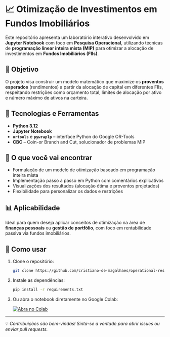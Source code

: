 # 📈 Otimização de Investimentos em Fundos Imobiliários

Este repositório apresenta um laboratório interativo desenvolvido em **Jupyter Notebook** com foco em **Pesquisa Operacional**, utilizando técnicas de **programação linear inteira mista (MIP)** para otimizar a alocação de investimentos em **Fundos Imobiliários (FIIs)**.

## 🎯 Objetivo

O projeto visa construir um modelo matemático que maximize os **proventos esperados** (rendimentos) a partir da alocação de capital em diferentes FIIs, respeitando restrições como orçamento total, limites de alocação por ativo e número máximo de ativos na carteira.

## 🧪 Tecnologias e Ferramentas

- **Python 3.12**
- **Jupyter Notebook**
- **`ortools`** e **`pywraplp`** – interface Python do Google OR-Tools
- **CBC** – Coin-or Branch and Cut, solucionador de problemas MIP

## 🧠 O que você vai encontrar

- Formulação de um modelo de otimização baseado em programação inteira mista
- Implementação passo a passo em Python com comentários explicativos
- Visualizações dos resultados (alocação ótima e proventos projetados)
- Flexibilidade para personalizar os dados e restrições

## 📊 Aplicabilidade

Ideal para quem deseja aplicar conceitos de otimização na área de **finanças pessoais** ou **gestão de portfólio**, com foco em rentabilidade passiva via fundos imobiliários.

## 🚀 Como usar

1. Clone o repositório:
   ```bash
   git clone https://github.com/cristiano-de-magalhaes/operational-research.git
   ```
2. Instale as dependências:
   ```bash
   pip install -r requirements.txt
   ```
3. Ou abra o notebook diretamente no Google Colab:

   [![Abra no Colab](https://colab.research.google.com/assets/colab-badge.svg)](https://colab.research.google.com/github/cristiano-de-magalhaes/operational-research/blob/main/operational_research_lab.ipynb)

---

💡 *Contribuições são bem-vindas! Sinta-se à vontade para abrir issues ou enviar pull requests.*